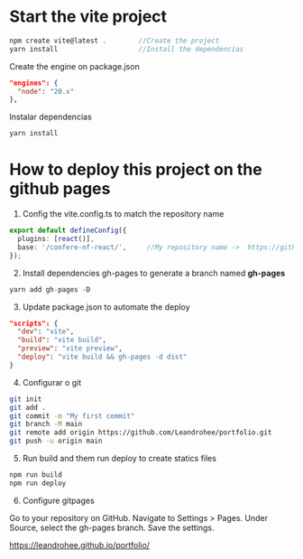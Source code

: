 # Start the vite project

```ts
npm create vite@latest .        //Create the project 
yarn install                    //Install the dependencias
```

Create the engine on package.json

```json
"engines": {
  "node": "20.x"
},
```

Instalar dependencias

```bash
yarn install
```

# How to deploy this project on the github pages

1. Config the vite.config.ts to match the repository name
```ts
export default defineConfig({
  plugins: [react()],
  base: '/confere-nf-react/',     //My repository name ->  https://github.com/Leandrohee/confere-nf-react
});
```

2. Install dependencies gh-pages to generate a branch named **gh-pages**
```ts
yarn add gh-pages -D
``` 

3. Update package.json to automate the deploy
```json
"scripts": {
  "dev": "vite",
  "build": "vite build",
  "preview": "vite preview",
  "deploy": "vite build && gh-pages -d dist"
}
```

4. Configurar o git

```bash
git init
git add .
git commit -m "My first commit"
git branch -M main
git remote add origin https://github.com/Leandrohee/portfolio.git
git push -u origin main
```

5. Run build and them run deploy to create statics files
```bash
npm run build
npm run deploy
```

6. Configure gitpages

Go to your repository on GitHub.
Navigate to Settings > Pages.
Under Source, select the gh-pages branch.
Save the settings.

https://leandrohee.github.io/portfolio/